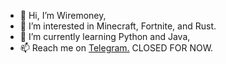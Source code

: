 - 👋 Hi, I’m Wiremoney,
- 👀 I’m interested in Minecraft, Fortnite, and Rust.
- 🌱 I’m currently learning Python and Java,
- 📫 Reach me on [Telegram.]() CLOSED FOR NOW.
